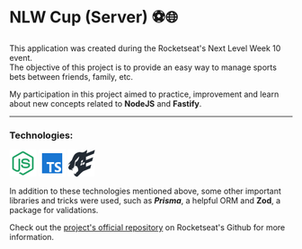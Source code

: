 # NLW Cup (Server) ⚽🌐

This application was created during the Rocketseat's Next Level Week 10 event.<br>
The objective of this project is to provide an easy way to manage sports bets between friends, family, etc.

My participation in this project aimed to practice, improvement and learn about new concepts related to **NodeJS** and **Fastify**.

---

### Technologies: 
[![NodeJS](.markdown/node.png "NodeJS")](https://nodejs.org/en)
[![Typescript](.markdown/typescript.png "Typescript")](https://www.typescriptlang.org/)
[![Fastify](.markdown/fastify.png "Fastify")](https://fastify.dev/)

In addition to these technologies mentioned above, some other important libraries and tricks were used, such as **_Prisma_**, a helpful ORM and **Zod**, a package for validations.

Check out the [project's official repository](https://github.com/rocketseat-education/nlw-copa-ignite) on Rocketseat's Github for more information.
    
